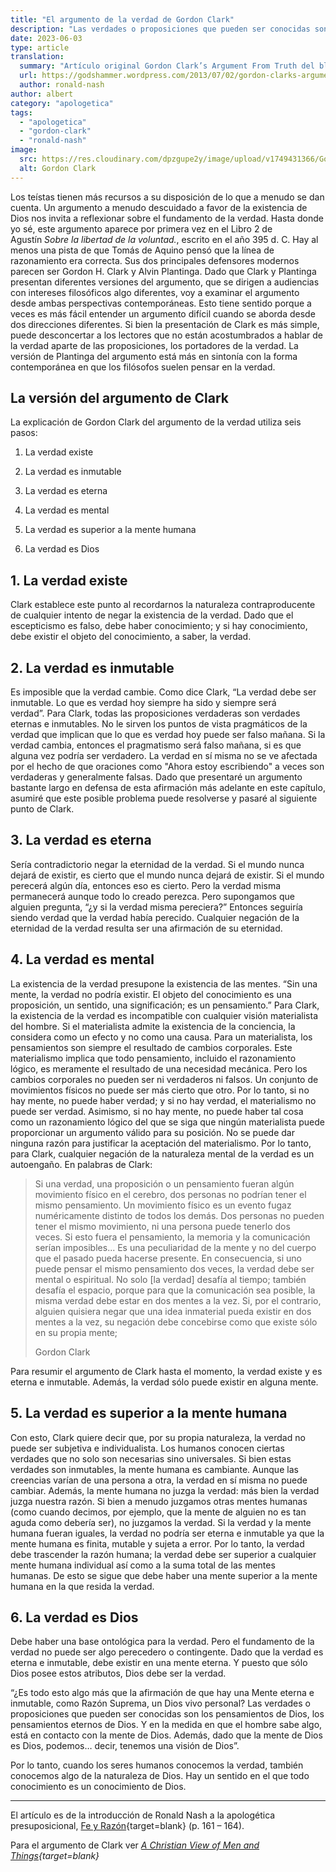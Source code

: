 ```yaml
---
title: "El argumento de la verdad de Gordon Clark"
description: "Las verdades o proposiciones que pueden ser conocidas son los pensamientos de Dios, los pensamientos eternos de Dios. Y en la medida en que el hombre sabe algo, está en contacto con la mente de Dios. Además, dado que la mente de Dios es Dios, podemos… decir, tenemos una visión de Dios"
date: 2023-06-03
type: article
translation:
  summary: "Artículo original Gordon Clark’s Argument From Truth del blog God’s Hammer"
  url: https://godshammer.wordpress.com/2013/07/02/gordon-clarks-argument-from-truth/
  author: ronald-nash
author: albert
category: "apologetica"
tags:
  - "apologetica"
  - "gordon-clark"
  - "ronald-nash"
image:
  src: https://res.cloudinary.com/dpzgupe2y/image/upload/v1749431366/Gordon-Clark_nfxagj.jpg
  alt: Gordon Clark
---
```


Los teístas tienen más recursos a su disposición de lo que a menudo se dan cuenta. Un argumento a menudo descuidado a favor de la existencia de Dios nos invita a reflexionar sobre el fundamento de la verdad. Hasta donde yo sé, este argumento aparece por primera vez en el Libro 2 de Agustín _Sobre la libertad de la voluntad._, escrito en el año 395 d. C. Hay al menos una pista de que Tomás de Aquino pensó que la línea de razonamiento era correcta. Sus dos principales defensores modernos parecen ser Gordon H. Clark y Alvin Plantinga. Dado que Clark y Plantinga presentan diferentes versiones del argumento, que se dirigen a audiencias con intereses filosóficos algo diferentes, voy a examinar el argumento desde ambas perspectivas contemporáneas. Esto tiene sentido porque a veces es más fácil entender un argumento difícil cuando se aborda desde dos direcciones diferentes. Si bien la presentación de Clark es más simple, puede desconcertar a los lectores que no están acostumbrados a hablar de la verdad aparte de las proposiciones, los portadores de la verdad. La versión de Plantinga del argumento está más en sintonía con la forma contemporánea en que los filósofos suelen pensar en la verdad.

## La versión del argumento de Clark

La explicación de Gordon Clark del argumento de la verdad utiliza seis pasos:

1. La verdad existe

3. La verdad es inmutable

5. La verdad es eterna

7. La verdad es mental

9. La verdad es superior a la mente humana

11. La verdad es Dios

## 1. La verdad existe

Clark establece este punto al recordarnos la naturaleza contraproducente de cualquier intento de negar la existencia de la verdad. Dado que el escepticismo es falso, debe haber conocimiento; y si hay conocimiento, debe existir el objeto del conocimiento, a saber, la verdad.

## 2. La verdad es inmutable

Es imposible que la verdad cambie. Como dice Clark, “La verdad debe ser inmutable. Lo que es verdad hoy siempre ha sido y siempre será verdad”. Para Clark, todas las proposiciones verdaderas son verdades eternas e inmutables. No le sirven los puntos de vista pragmáticos de la verdad que implican que lo que es verdad hoy puede ser falso mañana. Si la verdad cambia, entonces el pragmatismo será falso mañana, si es que alguna vez podría ser verdadero. La verdad en sí misma no se ve afectada por el hecho de que oraciones como "Ahora estoy escribiendo" a veces son verdaderas y generalmente falsas. Dado que presentaré un argumento bastante largo en defensa de esta afirmación más adelante en este capítulo, asumiré que este posible problema puede resolverse y pasaré al siguiente punto de Clark.

## 3. La verdad es eterna

Sería contradictorio negar la eternidad de la verdad. Si el mundo nunca dejará de existir, es cierto que el mundo nunca dejará de existir. Si el mundo perecerá algún día, entonces eso es cierto. Pero la verdad misma permanecerá aunque todo lo creado perezca. Pero supongamos que alguien pregunta, “¿y si la verdad misma pereciera?” Entonces seguiría siendo verdad que la verdad había perecido. Cualquier negación de la eternidad de la verdad resulta ser una afirmación de su eternidad.

## 4. La verdad es mental

La existencia de la verdad presupone la existencia de las mentes. “Sin una mente, la verdad no podría existir. El objeto del conocimiento es una proposición, un sentido, una significación; es un pensamiento.” Para Clark, la existencia de la verdad es incompatible con cualquier visión materialista del hombre. Si el materialista admite la existencia de la conciencia, la considera como un efecto y no como una causa. Para un materialista, los pensamientos son siempre el resultado de cambios corporales. Este materialismo implica que todo pensamiento, incluido el razonamiento lógico, es meramente el resultado de una necesidad mecánica. Pero los cambios corporales no pueden ser ni verdaderos ni falsos. Un conjunto de movimientos físicos no puede ser más cierto que otro. Por lo tanto, si no hay mente, no puede haber verdad; y si no hay verdad, el materialismo no puede ser verdad. Asimismo, si no hay mente, no puede haber tal cosa como un razonamiento lógico del que se siga que ningún materialista puede proporcionar un argumento válido para su posición. No se puede dar ninguna razón para justificar la aceptación del materialismo. Por lo tanto, para Clark, cualquier negación de la naturaleza mental de la verdad es un autoengaño. En palabras de Clark:

> Si una verdad, una proposición o un pensamiento fueran algún movimiento físico en el cerebro, dos personas no podrían tener el mismo pensamiento. Un movimiento físico es un evento fugaz numéricamente distinto de todos los demás. Dos personas no pueden tener el mismo movimiento, ni una persona puede tenerlo dos veces. Si esto fuera el pensamiento, la memoria y la comunicación serían imposibles... Es una peculiaridad de la mente y no del cuerpo que el pasado pueda hacerse presente. En consecuencia, si uno puede pensar el mismo pensamiento dos veces, la verdad debe ser mental o espiritual. No solo \[la verdad\] desafía al tiempo; también desafía el espacio, porque para que la comunicación sea posible, la misma verdad debe estar en dos mentes a la vez. Si, por el contrario, alguien quisiera negar que una idea inmaterial pueda existir en dos mentes a la vez, su negación debe concebirse como que existe sólo en su propia mente;
>
> Gordon Clark

Para resumir el argumento de Clark hasta el momento, la verdad existe y es eterna e inmutable. Además, la verdad sólo puede existir en alguna mente.

## 5. La verdad es superior a la mente humana

Con esto, Clark quiere decir que, por su propia naturaleza, la verdad no puede ser subjetiva e individualista. Los humanos conocen ciertas verdades que no solo son necesarias sino universales. Si bien estas verdades son inmutables, la mente humana es cambiante. Aunque las creencias varían de una persona a otra, la verdad en sí misma no puede cambiar. Además, la mente humana no juzga la verdad: más bien la verdad juzga nuestra razón. Si bien a menudo juzgamos otras mentes humanas (como cuando decimos, por ejemplo, que la mente de alguien no es tan aguda como debería ser), no juzgamos la verdad. Si la verdad y la mente humana fueran iguales, la verdad no podría ser eterna e inmutable ya que la mente humana es finita, mutable y sujeta a error. Por lo tanto, la verdad debe trascender la razón humana; la verdad debe ser superior a cualquier mente humana individual así como a la suma total de las mentes humanas. De esto se sigue que debe haber una mente superior a la mente humana en la que resida la verdad.

## 6. La verdad es Dios

Debe haber una base ontológica para la verdad. Pero el fundamento de la verdad no puede ser algo perecedero o contingente. Dado que la verdad es eterna e inmutable, debe existir en una mente eterna. Y puesto que sólo Dios posee estos atributos, Dios debe ser la verdad.

“¿Es todo esto algo más que la afirmación de que hay una Mente eterna e inmutable, como Razón Suprema, un Dios vivo personal? Las verdades o proposiciones que pueden ser conocidas son los pensamientos de Dios, los pensamientos eternos de Dios. Y en la medida en que el hombre sabe algo, está en contacto con la mente de Dios. Además, dado que la mente de Dios es Dios, podemos… decir, tenemos una visión de Dios”.

Por lo tanto, cuando los seres humanos conocemos la verdad, también conocemos algo de la naturaleza de Dios. Hay un sentido en el que todo conocimiento es un conocimiento de Dios.

* * *

El artículo es de la introducción de Ronald Nash a la apologética presuposicional, [Fe y Razón](https://www.amazon.com/Faith-Reason-Ronald-H-Nash/dp/0310294010){target=blank} (p. 161 – 164).

Para el argumento de Clark ver _[A Christian View of Men and Things](https://www.trinitylectures.org/advanced_search_result.php?keywords=Christian+View+of+Men+and+Thin&x=0&y=0){target=blank}_
